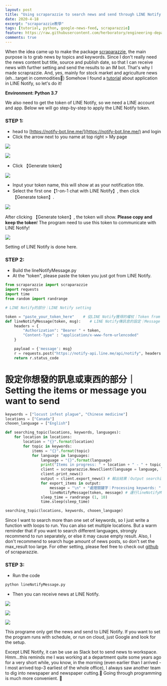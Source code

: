 ```yaml
---
layout: post
title: "Using scraparazzie to search news and send through LINE Notify in Python"
date: 2020-4-18
excerpt: "scraparazzie教學"
tags: [tutorial, python, google-news-feed, scraparazzie]
feature: https://raw.githubusercontent.com/herboratory/engineering-department/master/assets/img/AF592C18-5CBF-4C50-B5AC-866209F9E304.jpeg
comments: true
---
```


When the idea came up to make the package [scraparazzie](https://herboratory.github.io/engineering-department/scraparazzie-release/), the main purpose is to grab news by topics and keywords. Since I don't really need the news content but title, source and publish date, so that I can receive news with further setting and send the results to an IM bot. That's why I made scraprazzie. And, yes, mainly for stock market and agriculture news (eh...target in commodities🤫) Somehow I found a [tutorial](https://bustlec.github.io/note/2018/07/10/line-notify-using-python/) about application in LINE Notify, so let's do it!

**Environment: Python 3.7**

We also need to get the token of LINE Notify, so we need a LINE account and app. Below we will go step-by-step to apply the LINE Notify token.

### STEP 1:

- head to [https://notify-bot.line.me/](https://notify-bot.line.me/) and login
- Click the arrow next to you name at top right > My page

![](https://raw.githubusercontent.com/herboratory/engineering-department/master/assets/img/Screenshot-2020-04-18-at-11.08.42-1024x597.png)

![](https://raw.githubusercontent.com/herboratory/engineering-department/master/assets/img/Screenshot-2020-04-18-at-11.10.52-1-1024x590.png)

- Click 【Generate token】

![](https://raw.githubusercontent.com/herboratory/engineering-department/master/assets/img/Screenshot-2020-04-18-at-11.11.40-1024x593.png)

- Input your token name, this will show at as your notification title.
- Select the first one【1-on-1 chat with LINE Notify】, then click 【Generate token】.

![](https://raw.githubusercontent.com/herboratory/engineering-department/master/assets/img/Screenshot-2020-04-18-at-11.14.03-1024x593.png)

After clicking 【Generate token】, the token will show. **Please copy and keep the token**! The program need to use this token to communicate with LINE Notify!

![](https://raw.githubusercontent.com/herboratory/engineering-department/master/assets/img/Screenshot-2020-04-18-at-11.15.33-1024x593.png)

Setting of LINE Notify is done here.

### STEP 2:

- Build the lineNotifyMessage.py
- At the "token", please paste the token you just got from LINE Notify.

```python
from scraparazzie import scraparazzie
import requests
import time
from random import randrange

# LINE Notify的部分｜LINE Notify setting

token = "paste_your_token_here"    # 從LINE Notify獲得的權杖｜Token from LINE Notify
def lineNotifyMessage(token, msg):    # LINE Notify傳訊息的設定｜Message sending setting of LINE Notify
    headers = {
        "Authorization": "Bearer " + token, 
        "Content-Type" : "application/x-www-form-urlencoded"
    }

    payload = {'message': msg}
    r = requests.post("https://notify-api.line.me/api/notify", headers = headers, params = payload)
    return r.status_code
```

# 設定你想發的訊息或東西的部分｜Setting the items or message you want to send
```python
keywords = ["locust infest plague", "Chinese medicine"]
locations = ["Canada"]
chooen_language = ["English"]

def searching_topic(locations, keywords, languages):
    for location in locations:
        location = "{}".format(location)
        for topic in keywords:
            items = "{}".format(topic)
            for language in languages:
                language = "{}".format(language)
                print("Items in progress: " + location + " - " + topic + " - " + language)
                client = scraparazzie.NewsClient(language = language, location = location, query = items, max_results = 1) # 利用scraparazie尋找詢問的關鍵字｜Searching the keywords through scraparazzie
                client.print_news()
                output = client.export_news() # 輸出結果｜Output searching result
                for export_items in output:
                    message = "\n" + "處理關鍵字｜Processing keywords: " + items + "\n" + "標題｜Title: " + export_items['title'] + "\n" + "新聞來源｜Source: " + export_items['source'] + "\n" + "連結｜Link: " + export_items['link'] + "\n" + "發布時間｜Publish date: " + export_items['publish_date']
                    lineNotifyMessage(token, message) # 運行lineNotifyMessage()｜Run lineNotifyMessage()
                sleep_time = randrange (1, 10)
                time.sleep(sleep_time)

searching_topic(locations, keywords, chooen_language)
```

Since I want to search more than one set of keywords, so I just write a function with loops to run. You can also set multiple locations. But a warm reminder that if you want to search different languages, strongly recommend to run separately, or else it may cause empty result. Also, I don't recommend to search huge amount of news posts, so don't set the max\_result too large. For other setting, please feel free to check out [github](https://github.com/herboratory/scraparazzie) of scraparazzie.

### STEP 3:

- Run the code

```python
python lineNotifyMessage.py
```

- Then you can receive news at LINE Notify.

![](https://raw.githubusercontent.com/herboratory/engineering-department/master/assets/img/WhatsApp-Image-2020-04-18-at-17.05.08-576x1024.jpeg)

![](https://raw.githubusercontent.com/herboratory/engineering-department/master/assets/img/WhatsApp-Image-2020-04-18-at-17.04.36-576x1024.jpeg)

![](https://raw.githubusercontent.com/herboratory/engineering-department/master/assets/img/WhatsApp-Image-2020-04-18-at-17.04.37-576x1024.jpeg)

This programe only get the news and send to LINE Notify. If you want to set the program runs with schedule, or run on cloud, just Google and look for the setup.

Except LINE Notify, it can be use as Slack bot to send news to workspace. Hmm...this reminds me I was working at a department quite some years ago for a very short while, you know, in the morning (even earlier than I arrived - I most arrived top-3 earliest of the whole office), I always saw another team to dig into newspaper and newspaper cutting.🤭 Going through programming is much more convenient. 😬
